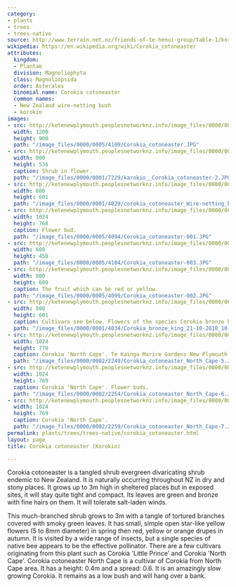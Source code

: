 ```yaml
---
category:
- plants
- trees
- trees-native
source: http://www.terrain.net.nz/friends-of-te-henui-group/table-1/korokio.html
wikipedia: https://en.wikipedia.org/wiki/Corokia_cotoneaster
attributes:
  kingdom:
  - Plantae
  division: Magnoliophyta
  class: Magnoliopsida
  order: Asterales
  binomial name: Corokia cotoneaster
  common names:
  - New Zealand wire-netting bush
  - korokio
images:
- src: http://ketenewplymouth.peoplesnetworknz.info/image_files/0000/0005/4109/Corokia_cotoneaster.JPG
  width: 1200
  height: 900
  path: "/image_files/0000/0005/4109/Corokia_cotoneaster.JPG"
- src: http://ketenewplymouth.peoplesnetworknz.info/image_files/0000/0001/7229/karokio__Corokia_cotoneaster-2.JPG
  width: 800
  height: 536
  caption: Shrub in flower.
  path: "/image_files/0000/0001/7229/karokio__Corokia_cotoneaster-2.JPG"
- src: http://ketenewplymouth.peoplesnetworknz.info/image_files/0000/0001/4029/corokia_cotoneaster_Wire-netting_bush__Korokio.-6.JPG
  width: 800
  height: 601
  path: "/image_files/0000/0001/4029/corokia_cotoneaster_Wire-netting_bush__Korokio.-6.JPG"
- src: http://ketenewplymouth.peoplesnetworknz.info/image_files/0000/0005/4094/Corokia_cotoneaster-001.JPG
  width: 1024
  height: 768
  caption: Flower bud.
  path: "/image_files/0000/0005/4094/Corokia_cotoneaster-001.JPG"
- src: http://ketenewplymouth.peoplesnetworknz.info/image_files/0000/0005/4104/Corokia_cotoneaster-003.JPG
  width: 600
  height: 450
  path: "/image_files/0000/0005/4104/Corokia_cotoneaster-003.JPG"
- src: http://ketenewplymouth.peoplesnetworknz.info/image_files/0000/0005/4099/Corokia_cotoneaster-002.JPG
  width: 800
  height: 600
  caption: The fruit which can be red or yellow.
  path: "/image_files/0000/0005/4099/Corokia_cotoneaster-002.JPG"
- src: http://ketenewplymouth.peoplesnetworknz.info/image_files/0000/0001/4034/Corokia_bronze_king_21-10-2010_10-19-39_a.m..JPG
  width: 800
  height: 601
  caption: Cultivars see below. Flowers of the species Corokia bronze king
  path: "/image_files/0000/0001/4034/Corokia_bronze_king_21-10-2010_10-19-39_a.m..JPG"
- src: http://ketenewplymouth.peoplesnetworknz.info/image_files/0000/0002/2249/Corokia_cotoneaster_North_Cape-5.JPG
  width: 1024
  height: 770
  caption: Corokia 'North Cape'. Te Kainga Marire Gardens New Plymouth
  path: "/image_files/0000/0002/2249/Corokia_cotoneaster_North_Cape-5.JPG"
- src: http://ketenewplymouth.peoplesnetworknz.info/image_files/0000/0002/2254/Corokia_cotoneaster_North_Cape-6.JPG
  width: 1024
  height: 769
  caption: Corokia 'North Cape'. Flower buds.
  path: "/image_files/0000/0002/2254/Corokia_cotoneaster_North_Cape-6.JPG"
- src: http://ketenewplymouth.peoplesnetworknz.info/image_files/0000/0002/2259/Corokia_cotoneaster_North_Cape-7.JPG
  width: 1024
  height: 769
  caption: Corokia 'North Cape'.
  path: "/image_files/0000/0002/2259/Corokia_cotoneaster_North_Cape-7.JPG"
permalink: plants/trees/trees-native/corokia_cotoneaster.html
layout: page
title: Corokia cotoneaster (Korokio)

---
```

Corokia cotoneaster is a tangled shrub evergreen divaricating shrub endemic to New Zealand. It is naturally occurring throughout NZ in dry and stony places. It grows up to 3m high in sheltered places but in exposed sites, it will stay quite tight and compact. Its leaves are green and bronze with fine hairs on them. It will tolerate salt-laden winds.

This much-branched shrub grows to 3m with a tangle of tortured branches covered with smoky green leaves. It has small, simple open star-like yellow flowers (5 to 8mm diameter) in spring then red, yellow or orange drupes in autumn. 
It is visited by a wide range of insects, but a single species of native bee appears to be the effective pollinator.
There are a few cultivars originating from this plant such as Corokia 'Little Prince' and Corokia 'North Cape'.
Corokia cotoneaster North Cape is a cultivar of Corokia from North Cape area. It has a height: 0.4m and a spread: 0.6. It is an amazingly slow growing Corokia.  It remains as a low bush and will hang over a bank.
